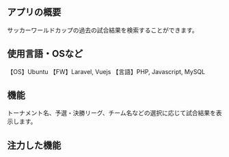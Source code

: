 ## アプリの概要
サッカーワールドカップの過去の試合結果を検索することができます。
## 使用言語・OSなど
【OS】Ubuntu
【FW】Laravel, Vuejs
【言語】PHP, Javascript, MySQL
## 機能
トーナメント名、予選・決勝リーグ、チーム名などの選択に応じて試合結果を表示します。
## 注力した機能

